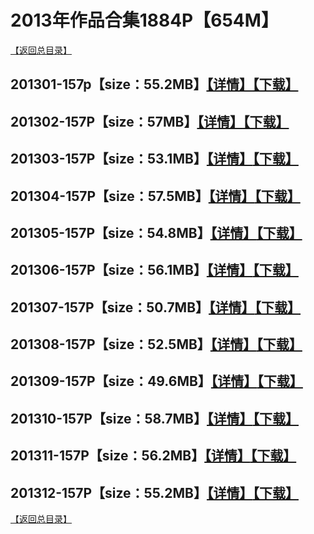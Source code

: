 # 2013年作品合集1884P【654M】
[【返回总目录】](/WANIMAL/README.md)
## 201301-157p【size：55.2MB】[【详情】](/201301/README.md)[【下载】]()
## 201302-157P【size：57MB】[【详情】](https://github.com/sxcool1024/WANIMAL/tree/master/2013%E5%B9%B4%E4%BD%9C%E5%93%81%E5%90%88%E9%9B%86/201302##2013%E5%B9%B42%E6%9C%88%E5%90%88%E9%9B%86)[【下载】](https://474b.com/file/25713053-435027453)
## 201303-157P【size：53.1MB】[【详情】](https://github.com/sxcool1024/WANIMAL/tree/master/2013%E5%B9%B4%E4%BD%9C%E5%93%81%E5%90%88%E9%9B%86/201303##2013%E5%B9%B43%E6%9C%88%E5%90%88%E9%9B%86)[【下载】](https://474b.com/file/25713053-435027477)
## 201304-157P【size：57.5MB】[【详情】](https://github.com/sxcool1024/WANIMAL/blob/master/2013%E5%B9%B4%E4%BD%9C%E5%93%81%E5%90%88%E9%9B%86/201304/README.md##2013%E5%B9%B44%E6%9C%88%E5%90%88%E9%9B%86)[【下载】](https://474b.com/file/25713053-435027516)
## 201305-157P【size：54.8MB】[【详情】](https://github.com/sxcool1024/WANIMAL/blob/master/2013%E5%B9%B4%E4%BD%9C%E5%93%81%E5%90%88%E9%9B%86/201305/README.md##2013%E5%B9%B45%E6%9C%88%E5%90%88%E9%9B%86)[【下载】](https://474b.com/file/25713053-435027529)
## 201306-157P【size：56.1MB】[【详情】](https://github.com/sxcool1024/WANIMAL/blob/master/2013%E5%B9%B4%E4%BD%9C%E5%93%81%E5%90%88%E9%9B%86/201306/README.md##2013%E5%B9%B46%E6%9C%88%E5%90%88%E9%9B%86)[【下载】](https://474b.com/file/25713053-435027584)
## 201307-157P【size：50.7MB】[【详情】](https://github.com/sxcool1024/WANIMAL/blob/master/2013%E5%B9%B4%E4%BD%9C%E5%93%81%E5%90%88%E9%9B%86/201307/README.md##2013%E5%B9%B47%E6%9C%88%E5%90%88%E9%9B%86)[【下载】](https://474b.com/file/25713053-435027633)
## 201308-157P【size：52.5MB】[【详情】](https://github.com/sxcool1024/WANIMAL/tree/master/2013%E5%B9%B4%E4%BD%9C%E5%93%81%E5%90%88%E9%9B%86/201308##2013%E5%B9%B48%E6%9C%88%E5%90%88%E9%9B%86)[【下载】](https://474b.com/file/25713053-435027633)
## 201309-157P【size：49.6MB】[【详情】](https://github.com/sxcool1024/WANIMAL/tree/master/2013%E5%B9%B4%E4%BD%9C%E5%93%81%E5%90%88%E9%9B%86/201309##2013%E5%B9%B49%E6%9C%88%E5%90%88%E9%9B%86)[【下载】](https://474b.com/file/25713053-435027751)
## 201310-157P【size：58.7MB】[【详情】](https://github.com/sxcool1024/WANIMAL/tree/master/2013%E5%B9%B4%E4%BD%9C%E5%93%81%E5%90%88%E9%9B%86/201310##2013%E5%B9%B410%E6%9C%88%E5%90%88%E9%9B%86)[【下载】](https://474b.com/file/25713053-435027816)
## 201311-157P【size：56.2MB】[【详情】](https://github.com/sxcool1024/WANIMAL/tree/master/2013%E5%B9%B4%E4%BD%9C%E5%93%81%E5%90%88%E9%9B%86/201311##2013%E5%B9%B411%E6%9C%88%E5%90%88%E9%9B%86)[【下载】](https://474b.com/file/25713053-435027873)
## 201312-157P【size：55.2MB】[【详情】](https://github.com/sxcool1024/WANIMAL/tree/master/2013%E5%B9%B4%E4%BD%9C%E5%93%81%E5%90%88%E9%9B%86/201312##2013%E5%B9%B412%E6%9C%88%E5%90%88%E9%9B%86)[【下载】](https://474b.com/file/25713053-435027907)
[【返回总目录】](https://github.com/sxcool1024/WANIMAL#wanimal%E5%8E%9F%E7%89%88%E4%BD%9C%E5%93%81%E5%90%88%E9%9B%86)
